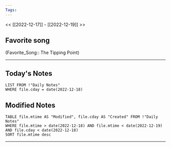 ```yaml
---
Tags:
---
```

<< [[2022-12-17]] - [[2022-12-19]] >>
## Favorite song
(Favorite_Song:: The Tipping Point)
___
## Today's Notes
```dataview
LIST FROM !"Daily Notes"
WHERE file.cday = date(2022-12-18)
```
## Modified Notes
```dataview
TABLE file.mtime AS "Modified", file.cday AS "Created" FROM !"Daily Notes" 
WHERE file.mtime > date(2022-12-18) AND file.mtime < date(2022-12-19) AND file.cday < date(2022-12-18)
SORT file.mtime desc
```
___
